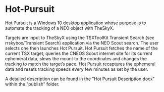 # Hot-Pursuit
Hot Pursuit is a Windows 10 desktop application whose purpose is to automate the tracking of a NEO object with TheSkyX.

Targets are input to TheSkyX using the TSXToolKit Transient Search (see rrskybox/Transient Search) application via the NEO Scout search.  The user selects one then launches Hot Pursuit.
Hot Pursuit fetches the name of the current TSX target, queries the CNEOS Scout internet site for its current ephemeral data, slews the mount to the coordinates and changes the tracking to match the target’s pace.  Hot Pursuit recaptures the ephemeral data and resets tracking speeds every few minutes as set by the user.

A detailed description can be found in the "Hot Pursuit Description.docx" within the "publish" folder.
